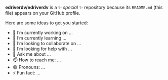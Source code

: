 


**edriverdv/edriverdv** is a ✨ _special_ ✨ repository because its `README.md` (this file) appears on your GitHub profile.

Here are some ideas to get you started:

- 🔭 I’m currently working on ...
- 🌱 I’m currently learning ...
- 👯 I’m looking to collaborate on ...
- 🤔 I’m looking for help with ...
- 💬 Ask me about ...
- 📫 How to reach me: ...
- 😄 Pronouns: ...
- ⚡ Fun fact: ...


<!---
<img src='https://img.shields.io/badge/HTML5-E34F26?style=for-the-badge&logo=html5&logoColor=white'/>
<img src='https://img.shields.io/badge/CSS3-1572B6?style=for-the-badge&logo=css3&logoColor=white'/> 
<img src='https://img.shields.io/badge/Sass-CC6699?style=for-the-badge&logo=sass&logoColor=white'/> 
<img src="https://img.shields.io/badge/JavaScript-323330?style=for-the-badge&logo=javascript&logoColor=F7DF1E" /> 
<img src='https://img.shields.io/badge/TypeScript-007ACC?style=for-the-badge&logo=typescript&logoColor=white'/> 
<img src='https://img.shields.io/badge/PostgreSQL-316192?style=for-the-badge&logo=postgresql&logoColor=white'/> 
<img src='https://img.shields.io/badge/React-20232A?style=for-the-badge&logo=react&logoColor=61DAFB'/> 
<img src='https://img.shields.io/badge/Express.js-000000?style=for-the-badge&logo=express&logoColor=white'/>
<img src='https://img.shields.io/badge/Node.js-339933?style=for-the-badge&logo=nodedotjs&logoColor=white'/> 
<img src='https://img.shields.io/badge/Netlify-00C7B7?style=for-the-badge&logo=netlify&logoColor=white'/>
--->
